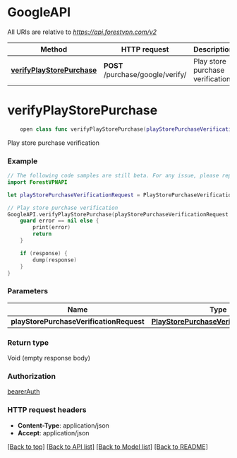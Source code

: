 # GoogleAPI

All URIs are relative to *https://api.forestvpn.com/v2*

Method | HTTP request | Description
------------- | ------------- | -------------
[**verifyPlayStorePurchase**](GoogleAPI.md#verifyplaystorepurchase) | **POST** /purchase/google/verify/ | Play store purchase verification


# **verifyPlayStorePurchase**
```swift
    open class func verifyPlayStorePurchase(playStorePurchaseVerificationRequest: PlayStorePurchaseVerificationRequest, completion: @escaping (_ data: Void?, _ error: Error?) -> Void)
```

Play store purchase verification

### Example
```swift
// The following code samples are still beta. For any issue, please report via http://github.com/OpenAPITools/openapi-generator/issues/new
import ForestVPNAPI

let playStorePurchaseVerificationRequest = PlayStorePurchaseVerificationRequest(productSku: "productSku_example", purchaseToken: "purchaseToken_example") // PlayStorePurchaseVerificationRequest | 

// Play store purchase verification
GoogleAPI.verifyPlayStorePurchase(playStorePurchaseVerificationRequest: playStorePurchaseVerificationRequest) { (response, error) in
    guard error == nil else {
        print(error)
        return
    }

    if (response) {
        dump(response)
    }
}
```

### Parameters

Name | Type | Description  | Notes
------------- | ------------- | ------------- | -------------
 **playStorePurchaseVerificationRequest** | [**PlayStorePurchaseVerificationRequest**](PlayStorePurchaseVerificationRequest.md) |  | 

### Return type

Void (empty response body)

### Authorization

[bearerAuth](../README.md#bearerAuth)

### HTTP request headers

 - **Content-Type**: application/json
 - **Accept**: application/json

[[Back to top]](#) [[Back to API list]](../README.md#documentation-for-api-endpoints) [[Back to Model list]](../README.md#documentation-for-models) [[Back to README]](../README.md)

